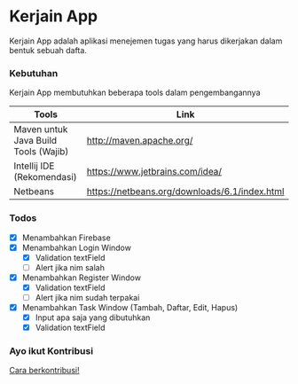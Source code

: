# Kerjain App
Kerjain App adalah aplikasi menejemen tugas yang harus dikerjakan dalam bentuk sebuah dafta.

### Kebutuhan

Kerjain App membutuhkan beberapa tools dalam pengembangannya

| Tools | Link |
| ------ | ------ |
| Maven untuk Java Build Tools (Wajib) | http://maven.apache.org/ |
| Intellij IDE (Rekomendasi) | https://www.jetbrains.com/idea/ |
| Netbeans | https://netbeans.org/downloads/6.1/index.html |

### Todos
- [x] Menambahkan Firebase
- [x] Menambahkan Login Window
    - [x] Validation textField
    - [ ] Alert jika nim salah
- [x] Menambahkan Register Window
    - [x] Validation textField
    - [ ] Alert jika nim sudah terpakai
- [x] Menambahkan Task Window (Tambah, Daftar, Edit, Hapus)
    - [x] Input apa saja yang dibutuhkan
    - [x] Validation textField

### Ayo ikut Kontribusi   
[Cara berkontribusi!](https://github.com/UMM-2020-logic-computation/tugas-besar-2c/wiki/Bagaimana-cara-ber-kontribusi-pada-project-ini%3F)
